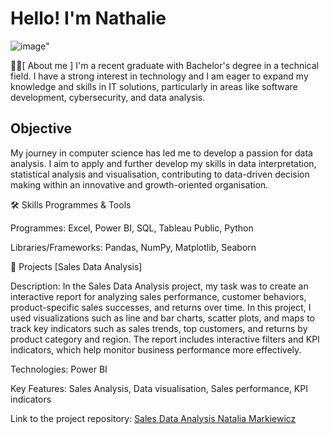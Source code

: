 # Hello! I'm Nathalie
![image](https://github.com/user-attachments/assets/b5975cb8-1d5f-4abd-8ddf-c2660da9dd5f)"





🧑‍💻[ About me ]
I'm a recent graduate with Bachelor's degree in a technical field. I have a strong interest in technology and I am eager to expand my knowledge and skills in IT solutions, particularly in areas like software development, cybersecurity, and data analysis.


## Objective
My journey in computer science has led me to develop a passion for data analysis. I aim to apply and further develop my skills in data interpretation, statistical analysis and visualisation, contributing to data-driven decision making within an innovative and growth-oriented organisation.

🛠️ Skills
Programmes & Tools

Programmes: Excel, Power BI, SQL, Tableau Public, Python

Libraries/Frameworks: Pandas, NumPy, Matplotlib, Seaborn

📂 Projects
[Sales Data Analysis]

Description: In the Sales Data Analysis project, my task was to create an interactive report for analyzing sales performance, customer behaviors, product-specific sales successes, and returns over time. In this project, I used visualizations such as line and bar charts, scatter plots, and maps to track key indicators such as sales trends, top customers, and returns by product category and region. The report includes interactive filters and KPI indicators, which help monitor business performance more effectively.

Technologies: Power BI

Key Features: Sales Analysis, Data visualisation, Sales performance, KPI indicators


Link to the project repository: [Sales Data Analysis Natalia Markiewicz](https://github.com/Nathalie246/Nathalie246/blob/main/Sales%20Data%20Analysis%20Natalia%20Markiewicz.pdf)



